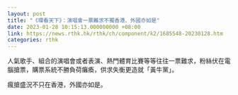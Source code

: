 ```yaml
---
layout: post
title: "《環看天下》：演唱會一票難求不獨香港、外國亦如是"
date: 2023-01-28 10:15:13.000000000 +08:00
link: https://news.rthk.hk/rthk/ch/component/k2/1685548-20230128.htm
categories: rthk
---
```


人氣歌手、組合的演唱會或者表演、熱門體育比賽等等往往一票難求，粉絲伏在電腦搶票，購票系統不勝負荷癱瘓，供求失衡更造就「黃牛黨」。

瘋搶盛況不只在香港，外國亦如是。
